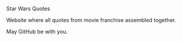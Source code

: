 Star Wars Quotes

Website where all quotes from movie franchise assembled together.

May GitHub be with you.